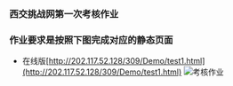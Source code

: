 ### 西交挑战网第一次考核作业 ###
### 作业要求是按照下图完成对应的静态页面 ###
- 在线版[http://202.117.52.128/309/Demo/test1.html](http://202.117.52.128/309/Demo/test1.html)
![考核作业](http://i.imgur.com/2M31SXQ.png)
